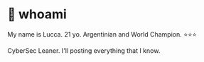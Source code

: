 # 👾 whoami

My name is Lucca. 21 yo. Argentinian and World Champion.  ⭐⭐⭐

CyberSec Leaner. I'll posting everything that I know.

